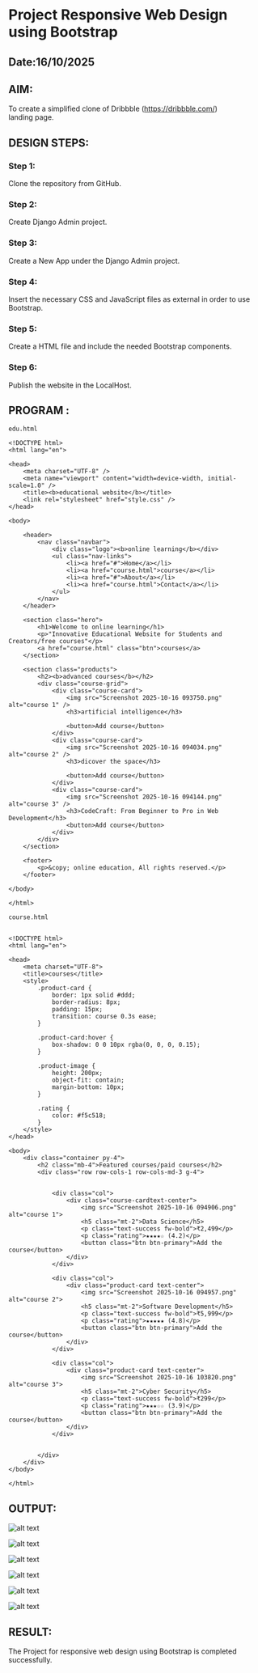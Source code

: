 # Project Responsive Web Design using Bootstrap
## Date:16/10/2025

## AIM:
To create a simplified clone of Dribbble (https://dribbble.com/) landing page.


## DESIGN STEPS:

### Step 1:
Clone the repository from GitHub.

### Step 2:
Create Django Admin project.

### Step 3:
Create a New App under the Django Admin project.

### Step 4:
Insert the necessary CSS and JavaScript files as external in order to use Bootstrap.

### Step 5:
Create a HTML file and include the needed Bootstrap components.

### Step 6:
Publish the website in the LocalHost.

## PROGRAM :
```
edu.html

<!DOCTYPE html>
<html lang="en">

<head>
    <meta charset="UTF-8" />
    <meta name="viewport" content="width=device-width, initial-scale=1.0" />
    <title><b>educational website</b></title>
    <link rel="stylesheet" href="style.css" />
</head>

<body>

    <header>
        <nav class="navbar">
            <div class="logo"><b>online learning</b></div>
            <ul class="nav-links">
                <li><a href="#">Home</a></li>
                <li><a href="course.html">course</a></li>
                <li><a href="#">About</a></li>
                <li><a href="course.html">Contact</a></li>
            </ul>
        </nav>
    </header>

    <section class="hero">
        <h1>Welcome to online learning</h1>
        <p>"Innovative Educational Website for Students and Creators/free courses"</p>
        <a href="course.html" class="btn">courses</a>
    </section>

    <section class="products">
        <h2><b>advanced courses</b></h2>
        <div class="course-grid">
            <div class="course-card">
                <img src="Screenshot 2025-10-16 093750.png" alt="course 1" />
                <h3>artificial intelligence</h3>
                
                <button>Add course</button>
            </div>
            <div class="course-card">
                <img src="Screenshot 2025-10-16 094034.png" alt="course 2" />
                <h3>dicover the space</h3>
               
                <button>Add course</button>
            </div>
            <div class="course-card">
                <img src="Screenshot 2025-10-16 094144.png" alt="course 3" />
                <h3>CodeCraft: From Beginner to Pro in Web Development</h3>
                <button>Add course</button>
            </div>
        </div>
    </section>

    <footer>
        <p>&copy; online education, All rights reserved.</p>
    </footer>

</body>

</html>

course.html


<!DOCTYPE html>
<html lang="en">

<head>
    <meta charset="UTF-8">
    <title>courses</title>
    <style>
        .product-card {
            border: 1px solid #ddd;
            border-radius: 8px;
            padding: 15px;
            transition: course 0.3s ease;
        }

        .product-card:hover {
            box-shadow: 0 0 10px rgba(0, 0, 0, 0.15);
        }

        .product-image {
            height: 200px;
            object-fit: contain;
            margin-bottom: 10px;
        }

        .rating {
            color: #f5c518;
        }
    </style>
</head>

<body>
    <div class="container py-4">
        <h2 class="mb-4">Featured courses/paid courses</h2>
        <div class="row row-cols-1 row-cols-md-3 g-4">


            <div class="col">
                <div class="course-cardtext-center">
                    <img src="Screenshot 2025-10-16 094906.png"  alt="course 1">
                    <h5 class="mt-2">Data Science</h5>
                    <p class="text-success fw-bold">₹2,499</p>
                    <p class="rating">★★★★☆ (4.2)</p>
                    <button class="btn btn-primary">Add the course</button>
                </div>
            </div>

            <div class="col">
                <div class="product-card text-center">
                    <img src="Screenshot 2025-10-16 094957.png"  alt="course 2">
                    <h5 class="mt-2">Software Development</h5>
                    <p class="text-success fw-bold">₹5,999</p>
                    <p class="rating">★★★★★ (4.8)</p>
                    <button class="btn btn-primary">Add the course</button>
                </div>
            </div>

            <div class="col">
                <div class="product-card text-center">
                    <img src="Screenshot 2025-10-16 103820.png" alt="course 3">
                    <h5 class="mt-2">Cyber Security</h5>
                    <p class="text-success fw-bold">₹299</p>
                    <p class="rating">★★★☆☆ (3.9)</p>
                    <button class="btn btn-primary">Add the course</button>
                </div>
            </div>

        
        </div>
    </div>
</body>

</html>
```


## OUTPUT:
![alt text](<img 1.png>)

![alt text](<img 2.png>)

![alt text](<img 3.png>)

![alt text](<img 4.png>)

![alt text](<img 5.png>)

![alt text](<img 6.png>)


## RESULT:
The Project for responsive web design using Bootstrap is completed successfully.
